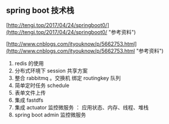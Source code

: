 ## spring boot 技术栈 ##

[http://tengj.top/2017/04/24/springboot0/](http://tengj.top/2017/04/24/springboot0/ "参考资料")

[http://www.cnblogs.com/ityouknow/p/5662753.html](http://www.cnblogs.com/ityouknow/p/5662753.html "参考资料")


1. redis 的使用
2. 分布式环境下 session 共享方案
3. 整合 rabbitmq 。交换机 绑定 routingkey 队列
4. 简单定时任务 schedule
5. 表单文件上传
6. 集成 fastdfs
7. 集成 actuator 监控微服务 ： 应用状态、内存、线程、堆栈
8. spring boot admin 监控微服务
